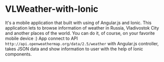 # VLWeather-with-Ionic

It's a mobile application that built with using of Angular.js and Ionic. This application lets to browse information of weather in Russia, Vladivostok City and another places of the world. You can do it, of course, on your favorite mobile device :) App connect to API `http://api.openweathermap.org/data/2.5/weather` with Angular.js controller, takes JSON data and show information to user with the help of Ionic components.
